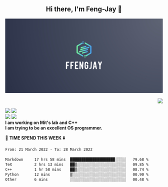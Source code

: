 <h2 align="center"> Hi there, I'm Feng-Jay 👋 </h2>  

![](https://github.com/Feng-Jay/DataStruct/blob/master/Image/1.png)  

<img align="right" src="https://github-readme-stats.vercel.app/api?username=Feng-Jay&show_icons=true&icon_color=CE1D2D&text_color=718096&bg_color=ffffff&hide_title=true" />


&emsp;

![](https://visitor-badge.glitch.me/badge?page_id=Feng-Jay.readme)
![](https://img.shields.io/badge/Concentrate-Cpp-blue)  
![](https://img.shields.io/badge/Rust-primer-orange)
![](https://img.shields.io/badge/Target-OS-9cf)  
**I am working on Mit's lab and C++**  
**I am trying to be an excellent OS programmer.**  


📘 **TIME SPEND THIS WEEK ⬇️**
<!--START_SECTION:waka-->

```text
From: 21 March 2022 - To: 28 March 2022

Markdown     17 hrs 58 mins  ████████████████████░░░░░   79.68 %
TeX          2 hrs 13 mins   ██▒░░░░░░░░░░░░░░░░░░░░░░   09.85 %
C++          1 hr 58 mins    ██▒░░░░░░░░░░░░░░░░░░░░░░   08.74 %
Python       12 mins         ▒░░░░░░░░░░░░░░░░░░░░░░░░   00.90 %
Other        6 mins          ░░░░░░░░░░░░░░░░░░░░░░░░░   00.48 %
```

<!--END_SECTION:waka-->
